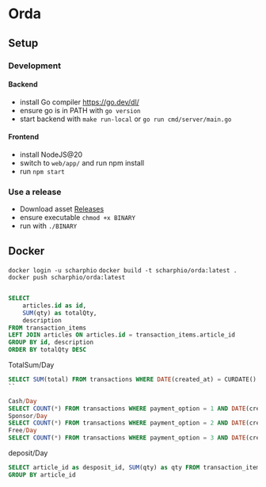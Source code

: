 # Orda

## Setup

### Development

#### Backend

- install Go compiler https://go.dev/dl/
- ensure go is in PATH with `go version`
- start backend with `make run-local` or `go run cmd/server/main.go`

#### Frontend

- install NodeJS@20
- switch to `web/app/` and run npm install
- run `npm start`

### Use a release

- Download asset [Releases](https://github.com/scharph/orda/releases)
- ensure executable `chmod +x BINARY`
- run with `./BINARY`

## Docker

`docker login -u scharphio`
`docker build -t scharphio/orda:latest .`
`docker push scharphio/orda:latest`

```sql

SELECT
	articles.id as id,
	SUM(qty) as totalQty,
	description
FROM transaction_items
LEFT JOIN articles ON articles.id = transaction_items.article_id
GROUP BY id, description
ORDER BY totalQty DESC


```

TotalSum/Day

```sql
SELECT SUM(total) FROM transactions WHERE DATE(created_at) = CURDATE()
``

Cash/Day
SELECT COUNT(*) FROM transactions WHERE payment_option = 1 AND DATE(created_at) = CURDATE()
Sponsor/Day
SELECT COUNT(*) FROM transactions WHERE payment_option = 2 AND DATE(created_at) = CURDATE()
Free/Day
SELECT COUNT(*) FROM transactions WHERE payment_option = 3 AND DATE(created_at) = CURDATE()
```

deposit/Day

```sql
SELECT article_id as desposit_id, SUM(qty) as qty FROM transaction_items WHERE DATE(created_at) = CURDATE() AND article_id LIKE 'deposit%'
GROUP BY article_id
```
